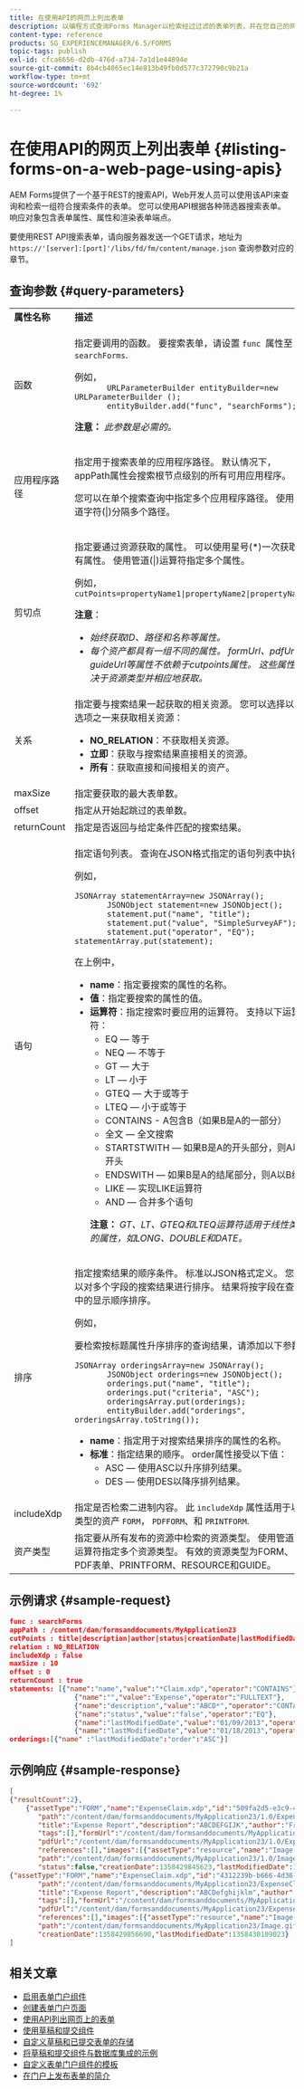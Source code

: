 ```yaml
---
title: 在使用API的网页上列出表单
description: 以编程方式查询Forms Manager以检索经过过滤的表单列表，并在您自己的网页上显示。
content-type: reference
products: SG_EXPERIENCEMANAGER/6.5/FORMS
topic-tags: publish
exl-id: cfca6656-d2db-476d-a734-7a1d1e44894e
source-git-commit: 8b4cb4065ec14e813b49fb0d577c372790c9b21a
workflow-type: tm+mt
source-wordcount: '692'
ht-degree: 1%

---
```


# 在使用API的网页上列出表单 {#listing-forms-on-a-web-page-using-apis}

AEM Forms提供了一个基于REST的搜索API，Web开发人员可以使用该API来查询和检索一组符合搜索条件的表单。 您可以使用API根据各种筛选器搜索表单。 响应对象包含表单属性、属性和渲染表单端点。

要使用REST API搜索表单，请向服务器发送一个GET请求，地址为 `https://'[server]:[port]'/libs/fd/fm/content/manage.json` 查询参数对应的章节。

## 查询参数 {#query-parameters}

<table>
 <tbody>
  <tr>
   <td><strong>属性名称<br /> </strong></td>
   <td><strong>描述<br /> </strong></td>
  </tr>
  <tr>
   <td>函数<br /> </td>
   <td><p>指定要调用的函数。 要搜索表单，请设置 <code>func </code>属性至 <code>searchForms</code>.</p> <p>例如， <code class="code">
       URLParameterBuilder entityBuilder=new URLParameterBuilder ();
       entityBuilder.add("func", "searchForms");</code></p> <p><strong>注意：</strong> <em>此参数是必需的。</em><br /> </p> </td>
  </tr>
  <tr>
   <td>应用程序路径<br /> </td>
   <td><p>指定用于搜索表单的应用程序路径。 默认情况下，appPath属性会搜索根节点级别的所有可用应用程序。<br /> </p> <p>您可以在单个搜索查询中指定多个应用程序路径。 使用管道字符(|)分隔多个路径。 </p> </td>
  </tr>
  <tr>
   <td>剪切点<br /> </td>
   <td><p>指定要通过资源获取的属性。 可以使用星号(*)一次获取所有属性。 使用管道(|)运算符指定多个属性。 </p> <p>例如， <code>cutPoints=propertyName1|propertyName2|propertyName3</code></p> <p><strong>注意</strong>： </p>
    <ul>
     <li><em>始终获取ID、路径和名称等属性。 </em></li>
     <li><em>每个资产都具有一组不同的属性。 formUrl、pdfUrl和guideUrl等属性不依赖于cutpoints属性。 这些属性取决于资源类型并相应地获取。 </em></li>
    </ul> </td>
  </tr>
  <tr>
   <td>关系<br /> </td>
   <td>指定要与搜索结果一起获取的相关资源。 您可以选择以下选项之一来获取相关资源：
    <ul>
     <li><strong>NO_RELATION</strong>：不获取相关资源。</li>
     <li><strong>立即</strong>：获取与搜索结果直接相关的资源。</li>
     <li><strong>所有</strong>：获取直接和间接相关的资产。</li>
    </ul> </td>
  </tr>
  <tr>
   <td>maxSize</td>
   <td>指定要获取的最大表单数。</td>
  </tr>
  <tr>
   <td>offset</td>
   <td>指定从开始起跳过的表单数。</td>
  </tr>
  <tr>
   <td>returnCount</td>
   <td>指定是否返回与给定条件匹配的搜索结果。 </td>
  </tr>
  <tr>
   <td>语句</td>
   <td><p>指定语句列表。 查询在JSON格式指定的语句列表中执行。 </p> <p>例如，</p> <p><code class="code">JSONArray statementArray=new JSONArray();
       JSONObject statement=new JSONObject();
       statement.put("name", "title");
       statement.put("value", "SimpleSurveyAF");
       statement.put("operator", "EQ"); statementArray.put(statement);</code></p> <p>在上例中， </p>
    <ul>
     <li><strong>name</strong>：指定要搜索的属性的名称。</li>
     <li><strong>值</strong>：指定要搜索的属性的值。</li>
     <li><strong>运算符</strong>：指定搜索时要应用的运算符。 支持以下运算符：
      <ul>
       <li>EQ — 等于 </li>
       <li>NEQ — 不等于</li>
       <li>GT — 大于</li>
       <li>LT — 小于</li>
       <li>GTEQ — 大于或等于</li>
       <li>LTEQ — 小于或等于</li>
       <li>CONTAINS - A包含B（如果B是A的一部分）</li>
       <li>全文 — 全文搜索</li>
       <li>STARTSTWITH — 如果B是A的开头部分，则A以B开头</li>
       <li>ENDSWITH — 如果B是A的结尾部分，则A以B结尾</li>
       <li>LIKE — 实现LIKE运算符</li>
       <li>AND — 合并多个语句</li>
      </ul> <p><strong>注意：</strong> <em>GT、LT、GTEQ和LTEQ运算符适用于线性类型的属性，如LONG、DOUBLE和DATE。</em></p> </li>
    </ul> </td>
  </tr>
  <tr>
   <td>排序<br /> </td>
   <td><p>指定搜索结果的顺序条件。 标准以JSON格式定义。 您可以对多个字段的搜索结果进行排序。 结果将按字段在查询中的显示顺序排序。</p> <p>例如，</p> <p>要检索按标题属性升序排序的查询结果，请添加以下参数： </p> <p><code class="code">JSONArray orderingsArray=new JSONArray();
       JSONObject orderings=new JSONObject();
       orderings.put("name", "title");
       orderings.put("criteria", "ASC");
       orderingsArray.put(orderings);
       entityBuilder.add("orderings", orderingsArray.toString());</code></p>
    <ul>
     <li><strong>name</strong>：指定用于对搜索结果排序的属性的名称。</li>
     <li><strong>标准</strong>：指定结果的顺序。 order属性接受以下值：
      <ul>
       <li>ASC — 使用ASC以升序排列结果。<br /> </li>
       <li>DES — 使用DES以降序排列结果。</li>
      </ul> </li>
    </ul> </td>
  </tr>
  <tr>
   <td>includeXdp</td>
   <td>指定是否检索二进制内容。 此 <code>includeXdp</code> 属性适用于以下类型的资产 <code>FORM</code>， <code>PDFFORM</code>、和 <code>PRINTFORM</code>.</td>
  </tr>
  <tr>
   <td>资产类型</td>
   <td>指定要从所有发布的资源中检索的资源类型。 使用管道(|)运算符指定多个资源类型。 有效的资源类型为FORM、PDF表单、PRINTFORM、RESOURCE和GUIDE。</td>
  </tr>
 </tbody>
</table>

## 示例请求 {#sample-request}

```json
func : searchForms
appPath : /content/dam/formsanddocuments/MyApplication23
cutPoints : title|description|author|status|creationDate|lastModifiedDate|activationDate|expiryDate|tags|allowedRenderFormat|formmodel
relation : NO_RELATION
includeXdp : false
maxSize : 10
offset : 0
returnCount : true
statements: [{"name":"name","value":"*Claim.xdp","operator":"CONTAINS"},
                {"name":"","value":"Expense","operator":"FULLTEXT"},
                {"name":"description","value":"ABCD*","operator":"CONTAINS"},
                {"name":"status","value":"false","operator":"EQ"},
                {"name":"lastModifiedDate","value":"01/09/2013","operator":"GTEQ"},
                {"name":"lastModifiedDate","value":"01/18/2013","operator":"LTEQ"}]
orderings:[{"name" :"lastModifiedDate":"order":"ASC"}]
```

## 示例响应 {#sample-response}

```json
[
{"resultCount":2},
    {"assetType":"FORM","name":"ExpenseClaim.xdp","id":"509fa2d5-e3c9-407b-b8dc-fa0ba08eb0ce",
       "path":"/content/dam/formsanddocuments/MyApplication23/1.0/ExpenseClaim.xdp",
       "title":"Expense Report","description":"ABCDEFGIJK","author":"Frank Bowman",
       "tags":[],"formUrl":"/content/dam/formsanddocuments/MyApplication23/1.0/ExpenseClaim.xdp/jcr:content",
       "pdfUrl":"/content/dam/formsanddocuments/MyApplication23/1.0/ExpenseClaim.xdp/jcr:content?type=pdf",
       "references":[],"images":[{"assetType":"resource","name":"Image.gif","id":"5477a127-8bbf-4cec-8f81-2689e5cb4a15",
       "path":"/content/dam/formsanddocuments/MyApplication23/1.0/Image.gif","resourceSize":0}],
       "status":false,"creationDate":1358429845623,"lastModifiedDate":1358429846771},
{"assetType":"FORM","name":"ExpenseClaim.xdp","id":"4312239b-b666-4d36-95bc-641b3a39ddd4",
       "path":"/content/dam/formsanddocuments/MyApplication23/ExpenseClaim.xdp",
       "title":"Expense Report","description":"ABCDefghijklm","author":"Frank Bowman",
       "tags":[],"formUrl":"/content/dam/formsanddocuments/MyApplication23/ExpenseClaim.xdp/jcr:content",
       "pdfUrl":"/content/dam/formsanddocuments/MyApplication23/ExpenseClaim.xdp/jcr:content?type=pdf",
       "references":[],"images":[{"assetType":"resource","name":"Image.gif","id":"118a2e3f-7097-4d8c-85d1-651306de284a",
       "path":"/content/dam/formsanddocuments/MyApplication23/Image.gif","resourceSize":0}],"status":false,
       "creationDate":1358429856690,"lastModifiedDate":1358430109023}
]
```

## 相关文章

* [启用表单门户组件](/help/forms/using/enabling-forms-portal-components.md)
* [创建表单门户页面](/help/forms/using/creating-form-portal-page.md)
* [使用API列出网页上的表单](/help/forms/using/listing-forms-webpage-using-apis.md)
* [使用草稿和提交组件](/help/forms/using/draft-submission-component.md)
* [自定义草稿和已提交表单的存储](/help/forms/using/draft-submission-component.md)
* [将草稿和提交组件与数据库集成的示例](/help/forms/using/integrate-draft-submission-database.md)
* [自定义表单门户组件的模板](/help/forms/using/customizing-templates-forms-portal-components.md)
* [在门户上发布表单的简介](/help/forms/using/introduction-publishing-forms.md)
